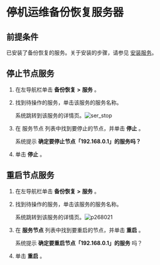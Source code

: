 停机运维备份恢复服务器
================================

前提条件
-------------------------

已安装了备份恢复的服务。关于安装的步骤，请参见 [安装服务](https://www.oceanbase.com/docs/enterprise-oceanbase-ocp-cn-1000000000125964)。

停止节点服务
---------------------------

1. 在左导航栏单击 **备份恢复** **\>** **服务** 。

2. 找到待操作的服务，单击该服务的服务名称。

   系统跳转到该服务的详情页。![ser_stop](http://icms-x-dita.oss-cn-zhangjiakou.aliyuncs.com/xdita-output/zh-CN/task14977521/images/p268008.png?Expires=7258146976&OSSAccessKeyId=LTAIJfoPL6wmrirR&Signature=4Im9tlbGyAiiz8TPEVc4AwtaAX0%3D)

3. 在 服务节点 列表中找到要停止的节点，并单击 **停止** 。

   系统提示 **确定要停止节点「192.168.0.1」的服务吗？**

4. 单击 **停止** 。

重启节点服务
---------------------------

1. 在左导航栏单击 **备份恢复** **\>** **服务** 。

2. 找到待操作的服务，单击该服务的服务名称。

   系统跳转到该服务的详情页。![p268021](http://icms-x-dita.oss-cn-zhangjiakou.aliyuncs.com/xdita-output/zh-CN/task14977521/images/p268315.png?Expires=7258146976&OSSAccessKeyId=LTAIJfoPL6wmrirR&Signature=L5lFKASqN9EmdI1yGhENopvMPg0%3D)

3. 在 **服务节点** 列表中找到要重启的节点，并单击 **重启** 。

   系统提示 **确定要重启节点「192.168.0.1」的服务** 吗？

4. 单击 **重启** 。
